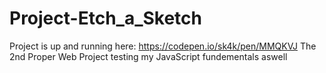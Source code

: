 # Project-Etch_a_Sketch
Project is up and running here: https://codepen.io/sk4k/pen/MMQKVJ
The 2nd Proper Web Project testing my JavaScript fundementals aswell
